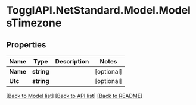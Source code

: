 # TogglAPI.NetStandard.Model.ModelsTimezone
## Properties

Name | Type | Description | Notes
------------ | ------------- | ------------- | -------------
**Name** | **string** |  | [optional] 
**Utc** | **string** |  | [optional] 

[[Back to Model list]](../README.md#documentation-for-models) [[Back to API list]](../README.md#documentation-for-api-endpoints) [[Back to README]](../README.md)

